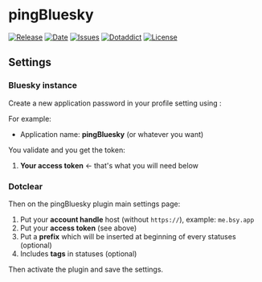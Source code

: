 # pingBluesky

[![Release](https://img.shields.io/github/v/release/franck-paul/pingBluesky)](https://github.com/franck-paul/pingBluesky/releases)
[![Date](https://img.shields.io/github/release-date/franck-paul/pingBluesky)](https://github.com/franck-paul/pingBluesky/releases)
[![Issues](https://img.shields.io/github/issues/franck-paul/pingBluesky)](https://github.com/franck-paul/pingBluesky/issues)
[![Dotaddict](https://img.shields.io/badge/dotaddict-official-green.svg)](https://plugins.dotaddict.org/dc2/details/pingBluesky)
[![License](https://img.shields.io/github/license/franck-paul/pingBluesky)](https://github.com/franck-paul/pingBluesky/blob/master/LICENSE)

## Settings

### Bluesky instance

Create a new application password in your profile setting using :

For example:

* Application name: **pingBluesky** (or whatever you want)

You validate and you get the token:

1. **Your access token** ← that's what you will need below

### Dotclear

Then on the pingBluesky plugin main settings page:

1. Put your **account handle** host (without `https://`), example: `me.bsy.app`
1. Put your **access token** (see above)
1. Put a **prefix** which will be inserted at beginning of every statuses (optional)
1. Includes **tags** in statuses (optional)

Then activate the plugin and save the settings.
